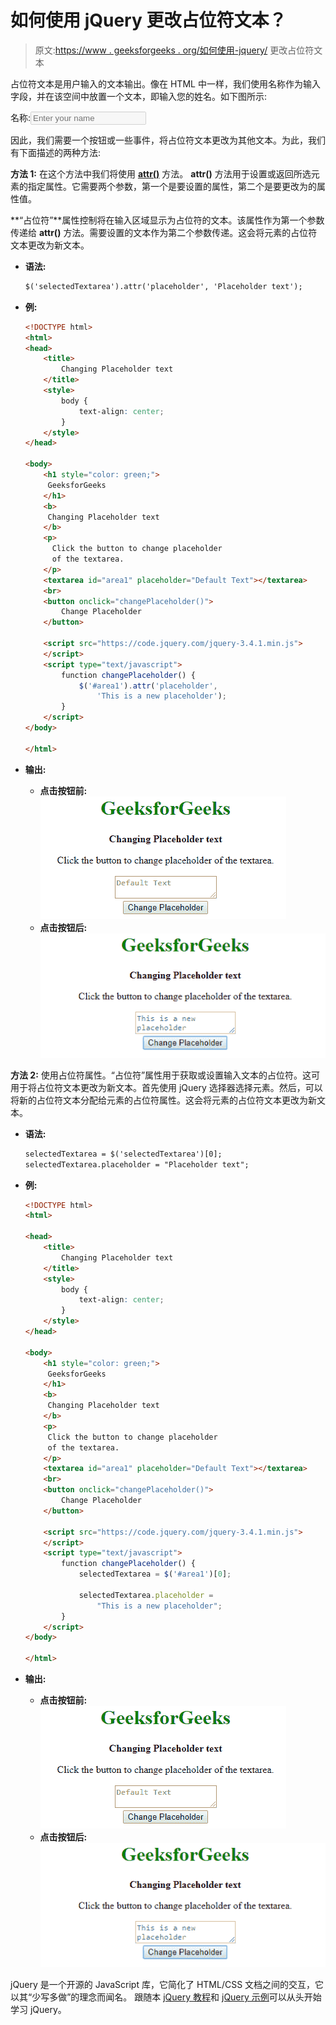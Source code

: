 # 如何使用 jQuery 更改占位符文本？

> 原文:[https://www . geeksforgeeks . org/如何使用-jquery/](https://www.geeksforgeeks.org/how-to-change-the-placeholder-text-using-jquery/) 更改占位符文本

占位符文本是用户输入的文本输出。像在 HTML 中一样，我们使用名称作为输入字段，并在该空间中放置一个文本，即输入您的姓名。如下图所示:

名称:<input placeholder="Enter your name" disable="true" disabled="disabled">

因此，我们需要一个按钮或一些事件，将占位符文本更改为其他文本。为此，我们有下面描述的两种方法:

**方法 1:** 在这个方法中我们将使用 [**attr()**](https://www.geeksforgeeks.org/jquery-attr-method/) 方法。 **attr()** 方法用于设置或返回所选元素的指定属性。它需要两个参数，第一个是要设置的属性，第二个是要更改为的属性值。

**“占位符”**属性控制将在输入区域显示为占位符的文本。该属性作为第一个参数传递给 **attr()** 方法。需要设置的文本作为第二个参数传递。这会将元素的占位符文本更改为新文本。

*   **语法:**

    ```html
    $('selectedTextarea').attr('placeholder', 'Placeholder text');
    ```

*   **例:**

    ```html
    <!DOCTYPE html>
    <html>
    <head>
        <title>
            Changing Placeholder text
        </title>
        <style>
            body {
                text-align: center;
            }
        </style>
    </head>

    <body>
        <h1 style="color: green;">
         GeeksforGeeks
        </h1>
        <b>
         Changing Placeholder text
        </b>
        <p>
          Click the button to change placeholder 
          of the textarea.
        </p>
        <textarea id="area1" placeholder="Default Text"></textarea>
        <br>
        <button onclick="changePlaceholder()">
            Change Placeholder
        </button>

        <script src="https://code.jquery.com/jquery-3.4.1.min.js">
        </script>
        <script type="text/javascript">
            function changePlaceholder() {
                $('#area1').attr('placeholder',
                    'This is a new placeholder');
            }
        </script>
    </body>

    </html>
    ```

*   **输出:**
    *   **点击按钮前:**
        ![attr-before](img/47a5161f7c28aded92f00a239a904ce7.png)
    *   **点击按钮后:**
        ![attr-after](img/a1c22722902699ba39e315d5f8512247.png)

**方法 2:** 使用占位符属性。“占位符”属性用于获取或设置输入文本的占位符。这可用于将占位符文本更改为新文本。首先使用 jQuery 选择器选择元素。然后，可以将新的占位符文本分配给元素的占位符属性。这会将元素的占位符文本更改为新文本。

*   **语法:**

    ```html
    selectedTextarea = $('selectedTextarea')[0];
    selectedTextarea.placeholder = "Placeholder text";
    ```

*   **例:**

    ```html
    <!DOCTYPE html>
    <html>

    <head>
        <title>
            Changing Placeholder text
        </title>
        <style>
            body {
                text-align: center;
            }
        </style>
    </head>

    <body>
        <h1 style="color: green;">
         GeeksforGeeks
        </h1>
        <b>
         Changing Placeholder text
        </b>
        <p>
         Click the button to change placeholder 
         of the textarea.
        </p>
        <textarea id="area1" placeholder="Default Text"></textarea>
        <br>
        <button onclick="changePlaceholder()">
            Change Placeholder
        </button>

        <script src="https://code.jquery.com/jquery-3.4.1.min.js">
        </script>
        <script type="text/javascript">
            function changePlaceholder() {
                selectedTextarea = $('#area1')[0];

                selectedTextarea.placeholder =
                    "This is a new placeholder";
            }
        </script>
    </body>

    </html>
    ```

*   **输出:**
    *   **点击按钮前:**
        ![attr-before](img/47a5161f7c28aded92f00a239a904ce7.png)
    *   **点击按钮后:**
        ![attr-after](img/a1c22722902699ba39e315d5f8512247.png)

jQuery 是一个开源的 JavaScript 库，它简化了 HTML/CSS 文档之间的交互，它以其“少写多做”的理念而闻名。
跟随本 [jQuery 教程](https://www.geeksforgeeks.org/jquery-tutorials/)和 [jQuery 示例](https://www.geeksforgeeks.org/jquery-examples/)可以从头开始学习 jQuery。